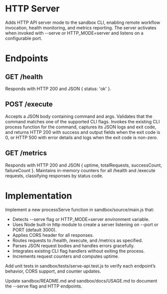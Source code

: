 # HTTP Server

Adds HTTP API server mode to the sandbox CLI, enabling remote workflow invocation, health monitoring, and metrics reporting. The server activates when invoked with --serve or HTTP_MODE=server and listens on a configurable port.

# Endpoints

## GET /health
Responds with HTTP 200 and JSON { status: 'ok' }.

## POST /execute
Accepts a JSON body containing command and args. Validates that the command matches one of the supported CLI flags. Invokes the existing CLI process function for the command, captures its JSON logs and exit code, and returns HTTP 200 with success and output fields when the exit code is 0, or HTTP 500 with error details and logs when the exit code is non-zero.

## GET /metrics
Responds with HTTP 200 and JSON { uptime, totalRequests, successCount, failureCount }. Maintains in-memory counters for all /health and /execute requests, classifying responses by status code.

# Implementation

Implement a new processServe function in sandbox/source/main.js that:
- Detects --serve flag or HTTP_MODE=server environment variable.
- Uses Node built-in http module to create a server listening on --port or PORT (default 3000).
- Applies CORS header for all responses.
- Routes requests to /health, /execute, and /metrics as specified.
- Parses JSON request bodies and handles errors gracefully.
- Integrates existing CLI flag handlers without exiting the process.
- Increments request counters and computes uptime.

Add unit tests in sandbox/tests/serve-api.test.js to verify each endpoint’s behavior, CORS support, and counter updates.

Update sandbox/README.md and sandbox/docs/USAGE.md to document the --serve flag and HTTP endpoints.